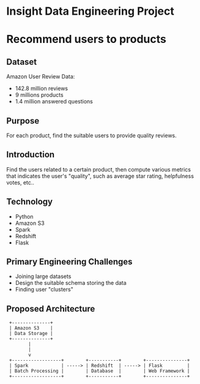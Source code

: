 # Insight Data Engineering Project
# Recommend users to products

## Dataset

Amazon User Review Data:
* 142.8 million reviews
* 9 millions products
* 1.4 million answered questions


## Purpose
For each product, find the suitable users to provide quality reviews.


## Introduction
Find the users related to a certain product, then compute various metrics that indicates the user's "quality", such as average star rating, helpfulness votes, etc..


## Technology
* Python
* Amazon S3
* Spark
* Redshift
* Flask


## Primary Engineering Challenges
* Joining large datasets
* Design the suitable schema storing the data
* Finding user "clusters"


## Proposed Architecture
```
 +--------------+
 | Amazon S3    |
 | Data Storage |
 +--------------+
        |
        |
        v
 +------------------+        +-----------+        +---------------+
 | Spark            | -----> | Redshift  | -----> | Flask         |
 | Batch Processing |        | Database  |        | Web Framework |
 +------------------+        +-----------+        +---------------+
```